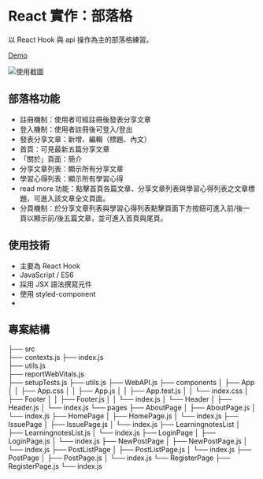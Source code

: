 # React 實作：部落格

以 React Hook 與 api 操作為主的部落格練習。

[Demo]()

![使用截圖]()

## 部落格功能

- 註冊機制：使用者可經註冊後發表分享文章
- 登入機制：使用者註冊後可登入/登出
- 發表分享文章：新增、編輯（標題、內文）
- 首頁：可見最新五篇分享文章
- 「關於」頁面：簡介
- 分享文章列表：顯示所有分享文章
- 學習心得列表：顯示所有學習心得
- read more 功能：點擊首頁各篇文章、分享文章列表與學習心得列表之文章標題，可進入該文章全文頁面。
- 分頁機制：於分享文章列表與學習心得列表點擊頁面下方按鈕可進入前/後一頁以顯示前/後五篇文章，並可進入首頁與尾頁。


## 使用技術

- 主要為 React Hook 
- JavaScript / ES6
- 採用 JSX 語法撰寫元件
- 使用 styled-component
- 

## 專案結構

├── src                     
    ├── contexts.js
    ├── index.js               
    ├── utils.js       
    ├── reportWebVitals.js             
    ├── setupTests.js
    ├── utils.js
    ├── WebAPI.js
    ├── components 
    │    ├── App
    │    │   ├── App.css
    │    │   ├── App.js
    │    │   ├── App.test.js
    │    │   └── index.css
    │    ├── Footer
    │    │   ├── Footer.js
    │    │   └── index.js
    │    └── Header
    │        ├── Header.js
    │        └── index.js
    └── pages
         ├── AboutPage
         │   ├── AboutPage.js
         │   └── index.js
         ├── HomePage
         │   ├── HomePage.js
         │   └── index.js
         ├── IssuePage
         │   ├── IssuePage.js
         │   └── index.js
         ├── LearningnotesList
         │   ├── LearningnotesList.js
         │   └── index.js
         ├── LoginPage
         │   ├── LoginPage.js
         │   └── index.js
         ├── NewPostPage
         │   ├── NewPostPage.js
         │   └── index.js
         ├── PostListPage
         │   ├── PostListPage.js
         │   └── index.js
         ├── PostPage
         │   ├── PostPage.js
         │   └── index.js
         └── RegisterPage
             ├── RegisterPage.js
             └── index.js
